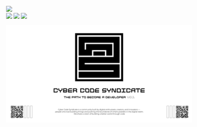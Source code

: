 <p align="left"> 
<a href="https://discord.gg/n4SvjuCBY7" target="_blank"><img src="https://img.shields.io/website?url=https%3A%2F%2Fdiscord.gg%2Fn4SvjuCBY7&style=social&logo=discord&logoColor=%23FFD400&labelColor=%23FFD400&color=%23FFD400&label=Discord%20Community"/><a/>
  <br/>
<img src="https://img.shields.io/github/languages/code-size/Kyonax/cyber-code-syndicate?logoColor=%23FFD400&labelColor=%23FFD400&color=%23FFD400"/>
<img src="https://img.shields.io/github/languages/top/Kyonax/cyber-code-syndicate?logoColor=%23FFD400&labelColor=%23FFD400&color=%23FFD400"/>
<img src="https://img.shields.io/github/last-commit/Kyonax/cyber-code-syndicate?logoColor=%23FFD400&labelColor=%23FFD400&color=%23FFD400"/>
<p/>

<p align="left">
  <a id="cover" href="#cover">
    <picture>
      <source media="(prefers-color-scheme: dark)" srcset="github/Cyber_Code_Syndicate_Dark.png">
      <img style="white-space:pre-wrap" alt="Cyber Code Syndicate — We share a vision of building a better world through code" src="github/Cyber_Code_Syndicate_Light.png">
    </picture>
  </a>
</p>
